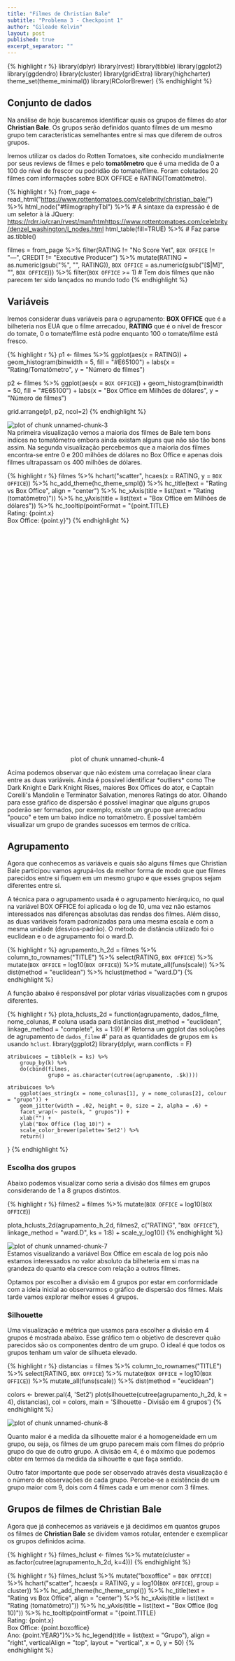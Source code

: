 ```yaml
---
title: "Filmes de Christian Bale"
subtitle: "Problema 3 - Checkpoint 1"
author: "Gileade Kelvin"
layout: post
published: true
excerpt_separator: ""
---
```





{% highlight r %}
library(dplyr)
library(rvest)
library(tibble)
library(ggplot2)
library(ggdendro)
library(cluster)
library(gridExtra)
library(highcharter)
theme_set(theme_minimal())
library(RColorBrewer)
{% endhighlight %}

## Conjunto de dados

Na análise de hoje buscaremos identificar quais os grupos de filmes do ator **Christian Bale**. Os grupos serão definidos quanto filmes de um mesmo grupo tem características semelhantes entre si mas que diferem de outros grupos.

Iremos utilizar os dados do Rotten Tomatoes, site conhecido mundialmente por seus reviews de filmes e pelo **tomatômetro** que é uma medida de 0 a 100 do nível de frescor ou podridão do tomate/filme. Foram coletados 20 filmes com informações sobre BOX OFFICE e RATING(Tomatômetro).


{% highlight r %}
from_page <- read_html("https://www.rottentomatoes.com/celebrity/christian_bale/") %>% 
    html_node("#filmographyTbl") %>% # A sintaxe da expressão é de um seletor à lá JQuery: https://rdrr.io/cran/rvest/man/htmhttps://www.rottentomatoes.com/celebrity/denzel_washington/l_nodes.html 
    html_table(fill=TRUE) %>% # Faz parse
    as.tibble()

filmes = from_page %>% 
    filter(RATING != "No Score Yet", 
           `BOX OFFICE` != "—", 
           CREDIT != "Executive Producer") %>%
    mutate(RATING = as.numeric(gsub("%", "", RATING)), 
           `BOX OFFICE` = as.numeric(gsub("[$|M]", "", `BOX OFFICE`))) %>% 
    filter(`BOX OFFICE` >= 1) # Tem dois filmes que não parecem ter sido lançados no mundo todo
{% endhighlight %}

## Variáveis

Iremos considerar duas variáveis para o agrupamento: **BOX OFFICE** que é a bilheteria nos EUA que o filme arrecadou, **RATING** que é o nível de frescor do tomate, 0 o tomate/filme está podre enquanto 100 o tomate/filme está fresco.


{% highlight r %}
p1 <- filmes %>%
  ggplot(aes(x = RATING)) +
  geom_histogram(binwidth = 5, fill = "#E65100") +
  labs(x = "Rating/Tomatômetro", y = "Número de filmes")

p2 <- filmes %>%
  ggplot(aes(x = `BOX OFFICE`)) +
  geom_histogram(binwidth = 50, fill = "#E65100") +
  labs(x = "Box Office em Milhões de dólares", y = "Número de filmes")

grid.arrange(p1, p2, ncol=2)
{% endhighlight %}

<img src="/portfolio/figure/source/bale-agrupamento/2017-06-27-agrupamento-p3cp1/unnamed-chunk-3-1.png" title="plot of chunk unnamed-chunk-3" alt="plot of chunk unnamed-chunk-3" style="display: block; margin: auto;" />
Na primeira visualização vemos a maioria dos filmes de Bale tem bons indíces no tomatômetro embora ainda existam alguns que não são tão bons assim. Na segunda visualização percebemos que a maioria dos filmes encontra-se entre 0 e 200 milhões de dólares no Box Office e apenas dois filmes ultrapassam os 400 milhões de dólares.


{% highlight r %}
filmes %>%
    hchart("scatter", hcaes(x = RATING, y = `BOX OFFICE`)) %>%
    hc_add_theme(hc_theme_smpl()) %>% 
    hc_title(text = "Rating vs Box Office", align = "center") %>%
    hc_xAxis(title = list(text = "Rating (tomatômetro)")) %>%
    hc_yAxis(title = list(text = "Box Office em Milhões de dólares")) %>%
    hc_tooltip(pointFormat = "{point.TITLE} <br> Rating: {point.x} <br> Box Office: {point.y}")
{% endhighlight %}

<div class="figure" style="text-align: center">
<!--html_preserve--><div id="htmlwidget-1f444ffc518488f0f634" style="width:100%;height:500px;" class="highchart html-widget"></div>
<script type="application/json" data-for="htmlwidget-1f444ffc518488f0f634">{"x":{"hc_opts":{"title":{"text":"Rating vs Box Office","align":"center"},"yAxis":{"title":{"text":"Box Office em Milhões de dólares"},"type":"linear"},"credits":{"enabled":false},"exporting":{"enabled":false},"plotOptions":{"series":{"turboThreshold":0,"showInLegend":false,"marker":{"enabled":true}},"treemap":{"layoutAlgorithm":"squarified"},"bubble":{"minSize":5,"maxSize":25},"scatter":{"marker":{"symbol":"circle"}}},"annotationsOptions":{"enabledButtons":false},"tooltip":{"delayForDisplay":10,"pointFormat":"{point.TITLE} <br> Rating: {point.x} <br> Box Office: {point.y}"},"series":[{"group":"group","data":[{"RATING":50,"TITLE":"The Promise","CREDIT":"Chris Myers","BOX OFFICE":8.2,"YEAR":2017,"x":50,"y":8.2},{"RATING":93,"TITLE":"American Hustle","CREDIT":"Irving Rosenfeld","BOX OFFICE":99.2,"YEAR":2013,"x":93,"y":99.2},{"RATING":53,"TITLE":"Out of the Furnace","CREDIT":"Rodney Baze, Jr.","BOX OFFICE":8.4,"YEAR":2013,"x":53,"y":8.4},{"RATING":87,"TITLE":"The Dark Knight Rises","CREDIT":"Bruce Wayne/Batman","BOX OFFICE":448.2,"YEAR":2012,"x":87,"y":448.2},{"RATING":90,"TITLE":"The Fighter","CREDIT":"Dicky Eklund","BOX OFFICE":93.6,"YEAR":2010,"x":90,"y":93.6},{"RATING":68,"TITLE":"Public Enemies","CREDIT":"Melvin Purvis","BOX OFFICE":97,"YEAR":2009,"x":68,"y":97},{"RATING":33,"TITLE":"Terminator Salvation","CREDIT":"John Connor","BOX OFFICE":125.3,"YEAR":2009,"x":33,"y":125.3},{"RATING":94,"TITLE":"The Dark Knight","CREDIT":"Batman/Bruce Wayne","BOX OFFICE":533.4,"YEAR":2008,"x":94,"y":533.4},{"RATING":76,"TITLE":"I'm Not There","CREDIT":"Jack Rollins/Pastor John","BOX OFFICE":4,"YEAR":2007,"x":76,"y":4},{"RATING":89,"TITLE":"3:10 to Yuma","CREDIT":"Dan Evans","BOX OFFICE":53.6,"YEAR":2007,"x":89,"y":53.6},{"RATING":91,"TITLE":"Rescue Dawn","CREDIT":"Dieter Dengler","BOX OFFICE":5.4,"YEAR":2007,"x":91,"y":5.4},{"RATING":48,"TITLE":"Harsh Times","CREDIT":"Jim Luther Davis\n                                    \n                                            Executive Producer","BOX OFFICE":3.4,"YEAR":2006,"x":48,"y":3.4},{"RATING":76,"TITLE":"The Prestige","CREDIT":"Alfred Borden","BOX OFFICE":53.1,"YEAR":2006,"x":76,"y":53.1},{"RATING":84,"TITLE":"Batman Begins","CREDIT":"Bruce Wayne/Batman","BOX OFFICE":204.2,"YEAR":2005,"x":84,"y":204.2},{"RATING":62,"TITLE":"The New World","CREDIT":"John Rolfe","BOX OFFICE":12.5,"YEAR":2005,"x":62,"y":12.5},{"RATING":77,"TITLE":"The Machinist","CREDIT":"Trevor Reznik","BOX OFFICE":1,"YEAR":2004,"x":77,"y":1},{"RATING":68,"TITLE":"Laurel Canyon","CREDIT":"Sam","BOX OFFICE":3.6,"YEAR":2003,"x":68,"y":3.6},{"RATING":40,"TITLE":"Reign of Fire","CREDIT":"Quinn Abercromby","BOX OFFICE":43,"YEAR":2002,"x":40,"y":43},{"RATING":29,"TITLE":"Captain Corelli's Mandolin","CREDIT":"Mandras","BOX OFFICE":25.3,"YEAR":2001,"x":29,"y":25.3},{"RATING":68,"TITLE":"Shaft","CREDIT":"Walter Wade Jr.","BOX OFFICE":70.4,"YEAR":2000,"x":68,"y":70.4}],"type":"scatter"}],"xAxis":{"type":"linear","title":{"text":"Rating (tomatômetro)"}}},"theme":{"colors":["#d35400","#2980b9","#2ecc71","#f1c40f","#2c3e50","#7f8c8d"],"chart":{"style":{"fontFamily":"Roboto"}},"title":{"align":"left","style":{"fontFamily":"Roboto Condensed","fontWeight":"bold"}},"subtitle":{"align":"left","style":{"fontFamily":"Roboto Condensed"}},"legend":{"align":"right","verticalAlign":"bottom"},"xAxis":{"gridLineWidth":1,"gridLineColor":"#F3F3F3","lineColor":"#F3F3F3","minorGridLineColor":"#F3F3F3","tickColor":"#F3F3F3","tickWidth":1},"yAxis":{"gridLineColor":"#F3F3F3","lineColor":"#F3F3F3","minorGridLineColor":"#F3F3F3","tickColor":"#F3F3F3","tickWidth":1},"plotOptions":{"line":{"marker":{"enabled":false},"states":{"hover":{"lineWidthPlus":1}}},"spline":{"marker":{"enabled":false},"states":{"hover":{"lineWidthPlus":1}}},"area":{"marker":{"enabled":false},"states":{"hover":{"lineWidthPlus":1}}},"areaspline":{"marker":{"enabled":false},"states":{"hover":{"lineWidthPlus":1}}}}},"conf_opts":{"global":{"Date":null,"VMLRadialGradientURL":"http =//code.highcharts.com/list(version)/gfx/vml-radial-gradient.png","canvasToolsURL":"http =//code.highcharts.com/list(version)/modules/canvas-tools.js","getTimezoneOffset":null,"timezoneOffset":0,"useUTC":true},"lang":{"contextButtonTitle":"Chart context menu","decimalPoint":".","downloadJPEG":"Download JPEG image","downloadPDF":"Download PDF document","downloadPNG":"Download PNG image","downloadSVG":"Download SVG vector image","drillUpText":"Back to {series.name}","invalidDate":null,"loading":"Loading...","months":["January","February","March","April","May","June","July","August","September","October","November","December"],"noData":"No data to display","numericSymbols":["k","M","G","T","P","E"],"printChart":"Print chart","resetZoom":"Reset zoom","resetZoomTitle":"Reset zoom level 1:1","shortMonths":["Jan","Feb","Mar","Apr","May","Jun","Jul","Aug","Sep","Oct","Nov","Dec"],"thousandsSep":" ","weekdays":["Sunday","Monday","Tuesday","Wednesday","Thursday","Friday","Saturday"]}},"type":"chart","fonts":["Roboto","Roboto+Condensed"],"debug":false},"evals":[],"jsHooks":[]}</script><!--/html_preserve-->
<p class="caption">plot of chunk unnamed-chunk-4</p>
</div>
Acima podemos observar que não existem uma correlaçao linear clara entre as duas variáveis. Ainda é possível identificar *outliers* como The Dark Knight e Dark Knight Rises, maiores Box Offices do ator, e Captain Corelli's Mandolin e Terminator Salvation, menores Ratings do ator. Olhando para esse gráfico de dispersão é possível imaginar que alguns grupos poderão ser formados, por exemplo, existe um grupo que arrecadou "pouco" e tem um baixo índice no tomatômetro. É possível também visualizar um grupo de grandes sucessos em termos de crítica.

## Agrupamento 

Agora que conhecemos as variáveis e quais são alguns filmes que Christian Bale participou vamos agrupá-los da melhor forma de modo que que filmes parecidos entre si fiquem em um mesmo grupo e que esses grupos sejam diferentes entre si.

A técnica para o agrupamento usada é o agrupamento hierárquico, no qual na variável BOX OFFICE foi aplicada o log de 10, uma vez não estamos interessados nas diferenças absolutas das rendas dos filmes. Além disso, as duas variáveis foram padronizadas para uma mesma escala e com a mesma unidade (desvios-padrão). O método de distância utilizado foi o euclidean e o de agrupamento foi o ward.D.


{% highlight r %}
agrupamento_h_2d = filmes %>% 
    column_to_rownames("TITLE") %>%
    select(RATING, `BOX OFFICE`) %>% 
    mutate(`BOX OFFICE` = log10(`BOX OFFICE`)) %>%
    mutate_all(funs(scale)) %>% 
    dist(method = "euclidean") %>% 
    hclust(method = "ward.D")
{% endhighlight %}

A função abaixo é responsável por plotar várias visualizações com n grupos diferentes.

{% highlight r %}
plota_hclusts_2d = function(agrupamento,
                            dados_filme,
                            nome_colunas, # coluna usada para distâncias
                            dist_method = "euclidean", 
                            linkage_method = "complete", 
                            ks = 1:9){
    #' Retorna um ggplot das soluções de agrupamento de `dados_filme` 
    #' para as quantidades de grupos em `ks` usando `hclust`.
    library(ggplot2)
    library(dplyr, warn.conflicts = F)
    
    atribuicoes = tibble(k = ks) %>% 
        group_by(k) %>% 
        do(cbind(filmes, 
                 grupo = as.character(cutree(agrupamento, .$k)))) 
    
    atribuicoes %>% 
        ggplot(aes_string(x = nome_colunas[1], y = nome_colunas[2], colour = "grupo")) + 
        geom_jitter(width = .02, height = 0, size = 2, alpha = .6) + 
        facet_wrap(~ paste(k, " grupos")) + 
        xlab("") +
        ylab("Box Office (log 10)") +
        scale_color_brewer(palette='Set2') %>% 
        return()
}
{% endhighlight %}

### Escolha dos grupos

Abaixo podemos visualizar como seria a divisão dos filmes em grupos considerando de 1 a 8 grupos distintos.

{% highlight r %}
filmes2 = filmes %>% mutate(`BOX OFFICE` = log10(`BOX OFFICE`))

plota_hclusts_2d(agrupamento_h_2d, 
                 filmes2, 
                 c("RATING", "`BOX OFFICE`"), 
                 linkage_method = "ward.D", ks = 1:8) + scale_y_log10()
{% endhighlight %}

<img src="/portfolio/figure/source/bale-agrupamento/2017-06-27-agrupamento-p3cp1/unnamed-chunk-7-1.png" title="plot of chunk unnamed-chunk-7" alt="plot of chunk unnamed-chunk-7" style="display: block; margin: auto;" />
Estamos visualizando a variável Box Office em escala de log pois não estamos interessados no valor absoluto da bilheteria em si mas na grandeza do quanto ela cresce com relação a outros filmes. 

Optamos por escolher a divisão em 4 grupos por estar em conformidade com a ideia inicial ao observarmos o gráfico de dispersão dos filmes. Mais tarde vamos explorar melhor esses 4 grupos.

### Silhouette

Uma visualização e métrica que usamos para escolher a divisão em 4 grupos é mostrada abaixo. Esse gráfico tem o objetivo de descrever quão parecidos são os componentes dentro de um grupo. O ideal é que todos os grupos tenham um valor de silhueta elevado.


{% highlight r %}
distancias = filmes %>% 
    column_to_rownames("TITLE") %>%
    select(RATING, `BOX OFFICE`) %>%
    mutate(`BOX OFFICE` = log10(`BOX OFFICE`)) %>%
    mutate_all(funs(scale)) %>% 
    dist(method = "euclidean")

colors <- brewer.pal(4, 'Set2')
plot(silhouette(cutree(agrupamento_h_2d, k = 4), distancias), col = colors, main = 'Silhouette - Divisão em 4 grupos') 
{% endhighlight %}

<img src="/portfolio/figure/source/bale-agrupamento/2017-06-27-agrupamento-p3cp1/unnamed-chunk-8-1.png" title="plot of chunk unnamed-chunk-8" alt="plot of chunk unnamed-chunk-8" style="display: block; margin: auto;" />

Quanto maior é a medida da silhouette maior é a homogeneidade em um grupo, ou seja, os filmes de um grupo parecem mais com filmes do próprio grupo do que de outro grupo. A divisão em 4, é o máximo que podemos obter em termos da medida da silhouette e que faça sentido.

Outro fator importante que pode ser observado através desta visualização é o número de observações de cada grupo. Percebe-se a existência de um grupo maior com 9, dois com 4 filmes cada e um menor com 3 filmes.

## Grupos de filmes de Christian Bale

Agora que já conhecemos as variáveis e já decidimos em quantos grupos os filmes de **Christian Bale** se dividem vamos rotular, entender e exemplicar os grupos definidos acima.


{% highlight r %}
filmes_hclust <- filmes %>%
  mutate(cluster = as.factor(cutree(agrupamento_h_2d, k=4)))
{% endhighlight %}


{% highlight r %}
filmes_hclust %>%
    mutate("boxoffice" = `BOX OFFICE`) %>%
    hchart("scatter", hcaes(x = RATING, y = log10(`BOX OFFICE`), group = cluster)) %>%
    hc_add_theme(hc_theme_smpl()) %>% 
    hc_title(text = "Rating vs Box Office", align = "center") %>%
    hc_xAxis(title = list(text = "Rating (tomatômetro)")) %>%
    hc_yAxis(title = list(text = "Box Office (log 10)")) %>%
    hc_tooltip(pointFormat = "{point.TITLE} <br> Rating: {point.x} <br> Box Office: {point.boxoffice} <br> Ano: {point.YEAR}")%>%
    hc_legend(title = list(text = "Grupo"), align = "right", verticalAlign = "top",
            layout = "vertical", x = 0, y = 50)
{% endhighlight %}

<div class="figure" style="text-align: center">
<!--html_preserve--><div id="htmlwidget-0e832d13c7af592e8040" style="width:100%;height:500px;" class="highchart html-widget"></div>
<script type="application/json" data-for="htmlwidget-0e832d13c7af592e8040">{"x":{"hc_opts":{"title":{"text":"Rating vs Box Office","align":"center"},"yAxis":{"title":{"text":"Box Office (log 10)"},"type":"linear"},"credits":{"enabled":false},"exporting":{"enabled":false},"plotOptions":{"series":{"turboThreshold":0,"showInLegend":true,"marker":{"enabled":true}},"treemap":{"layoutAlgorithm":"squarified"},"bubble":{"minSize":5,"maxSize":25},"scatter":{"marker":{"symbol":"circle"}}},"annotationsOptions":{"enabledButtons":false},"tooltip":{"delayForDisplay":10,"pointFormat":"{point.TITLE} <br> Rating: {point.x} <br> Box Office: {point.boxoffice} <br> Ano: {point.YEAR}"},"series":[{"name":"1","data":[{"RATING":50,"TITLE":"The Promise","CREDIT":"Chris Myers","BOX OFFICE":8.2,"YEAR":2017,"cluster":"1","boxoffice":8.2,"x":50,"y":0.913813852383717},{"RATING":53,"TITLE":"Out of the Furnace","CREDIT":"Rodney Baze, Jr.","BOX OFFICE":8.4,"YEAR":2013,"cluster":"1","boxoffice":8.4,"x":53,"y":0.924279286061882},{"RATING":48,"TITLE":"Harsh Times","CREDIT":"Jim Luther Davis\n                                    \n                                            Executive Producer","BOX OFFICE":3.4,"YEAR":2006,"cluster":"1","boxoffice":3.4,"x":48,"y":0.531478917042255},{"RATING":62,"TITLE":"The New World","CREDIT":"John Rolfe","BOX OFFICE":12.5,"YEAR":2005,"cluster":"1","boxoffice":12.5,"x":62,"y":1.09691001300806}],"type":"scatter"},{"name":"2","data":[{"RATING":93,"TITLE":"American Hustle","CREDIT":"Irving Rosenfeld","BOX OFFICE":99.2,"YEAR":2013,"cluster":"2","boxoffice":99.2,"x":93,"y":1.99651167215418},{"RATING":87,"TITLE":"The Dark Knight Rises","CREDIT":"Bruce Wayne/Batman","BOX OFFICE":448.2,"YEAR":2012,"cluster":"2","boxoffice":448.2,"x":87,"y":2.65147185219904},{"RATING":90,"TITLE":"The Fighter","CREDIT":"Dicky Eklund","BOX OFFICE":93.6,"YEAR":2010,"cluster":"2","boxoffice":93.6,"x":90,"y":1.97127584873811},{"RATING":68,"TITLE":"Public Enemies","CREDIT":"Melvin Purvis","BOX OFFICE":97,"YEAR":2009,"cluster":"2","boxoffice":97,"x":68,"y":1.98677173426624},{"RATING":94,"TITLE":"The Dark Knight","CREDIT":"Batman/Bruce Wayne","BOX OFFICE":533.4,"YEAR":2008,"cluster":"2","boxoffice":533.4,"x":94,"y":2.72705301135386},{"RATING":89,"TITLE":"3:10 to Yuma","CREDIT":"Dan Evans","BOX OFFICE":53.6,"YEAR":2007,"cluster":"2","boxoffice":53.6,"x":89,"y":1.72916478969277},{"RATING":76,"TITLE":"The Prestige","CREDIT":"Alfred Borden","BOX OFFICE":53.1,"YEAR":2006,"cluster":"2","boxoffice":53.1,"x":76,"y":1.72509452108147},{"RATING":84,"TITLE":"Batman Begins","CREDIT":"Bruce Wayne/Batman","BOX OFFICE":204.2,"YEAR":2005,"cluster":"2","boxoffice":204.2,"x":84,"y":2.31005573775089},{"RATING":68,"TITLE":"Shaft","CREDIT":"Walter Wade Jr.","BOX OFFICE":70.4,"YEAR":2000,"cluster":"2","boxoffice":70.4,"x":68,"y":1.84757265914211}],"type":"scatter"},{"name":"3","data":[{"RATING":33,"TITLE":"Terminator Salvation","CREDIT":"John Connor","BOX OFFICE":125.3,"YEAR":2009,"cluster":"3","boxoffice":125.3,"x":33,"y":2.09795107099415},{"RATING":40,"TITLE":"Reign of Fire","CREDIT":"Quinn Abercromby","BOX OFFICE":43,"YEAR":2002,"cluster":"3","boxoffice":43,"x":40,"y":1.63346845557959},{"RATING":29,"TITLE":"Captain Corelli's Mandolin","CREDIT":"Mandras","BOX OFFICE":25.3,"YEAR":2001,"cluster":"3","boxoffice":25.3,"x":29,"y":1.40312052117582}],"type":"scatter"},{"name":"4","data":[{"RATING":76,"TITLE":"I'm Not There","CREDIT":"Jack Rollins/Pastor John","BOX OFFICE":4,"YEAR":2007,"cluster":"4","boxoffice":4,"x":76,"y":0.602059991327962},{"RATING":91,"TITLE":"Rescue Dawn","CREDIT":"Dieter Dengler","BOX OFFICE":5.4,"YEAR":2007,"cluster":"4","boxoffice":5.4,"x":91,"y":0.732393759822969},{"RATING":77,"TITLE":"The Machinist","CREDIT":"Trevor Reznik","BOX OFFICE":1,"YEAR":2004,"cluster":"4","boxoffice":1,"x":77,"y":0},{"RATING":68,"TITLE":"Laurel Canyon","CREDIT":"Sam","BOX OFFICE":3.6,"YEAR":2003,"cluster":"4","boxoffice":3.6,"x":68,"y":0.556302500767287}],"type":"scatter"}],"xAxis":{"type":"linear","title":{"text":"Rating (tomatômetro)"}},"legend":{"title":{"text":"Grupo"},"align":"right","verticalAlign":"top","layout":"vertical","x":0,"y":50}},"theme":{"colors":["#d35400","#2980b9","#2ecc71","#f1c40f","#2c3e50","#7f8c8d"],"chart":{"style":{"fontFamily":"Roboto"}},"title":{"align":"left","style":{"fontFamily":"Roboto Condensed","fontWeight":"bold"}},"subtitle":{"align":"left","style":{"fontFamily":"Roboto Condensed"}},"legend":{"align":"right","verticalAlign":"bottom"},"xAxis":{"gridLineWidth":1,"gridLineColor":"#F3F3F3","lineColor":"#F3F3F3","minorGridLineColor":"#F3F3F3","tickColor":"#F3F3F3","tickWidth":1},"yAxis":{"gridLineColor":"#F3F3F3","lineColor":"#F3F3F3","minorGridLineColor":"#F3F3F3","tickColor":"#F3F3F3","tickWidth":1},"plotOptions":{"line":{"marker":{"enabled":false},"states":{"hover":{"lineWidthPlus":1}}},"spline":{"marker":{"enabled":false},"states":{"hover":{"lineWidthPlus":1}}},"area":{"marker":{"enabled":false},"states":{"hover":{"lineWidthPlus":1}}},"areaspline":{"marker":{"enabled":false},"states":{"hover":{"lineWidthPlus":1}}}}},"conf_opts":{"global":{"Date":null,"VMLRadialGradientURL":"http =//code.highcharts.com/list(version)/gfx/vml-radial-gradient.png","canvasToolsURL":"http =//code.highcharts.com/list(version)/modules/canvas-tools.js","getTimezoneOffset":null,"timezoneOffset":0,"useUTC":true},"lang":{"contextButtonTitle":"Chart context menu","decimalPoint":".","downloadJPEG":"Download JPEG image","downloadPDF":"Download PDF document","downloadPNG":"Download PNG image","downloadSVG":"Download SVG vector image","drillUpText":"Back to {series.name}","invalidDate":null,"loading":"Loading...","months":["January","February","March","April","May","June","July","August","September","October","November","December"],"noData":"No data to display","numericSymbols":["k","M","G","T","P","E"],"printChart":"Print chart","resetZoom":"Reset zoom","resetZoomTitle":"Reset zoom level 1:1","shortMonths":["Jan","Feb","Mar","Apr","May","Jun","Jul","Aug","Sep","Oct","Nov","Dec"],"thousandsSep":" ","weekdays":["Sunday","Monday","Tuesday","Wednesday","Thursday","Friday","Saturday"]}},"type":"chart","fonts":["Roboto","Roboto+Condensed"],"debug":false},"evals":[],"jsHooks":[]}</script><!--/html_preserve-->
<p class="caption">plot of chunk unnamed-chunk-10</p>
</div>

*Você está visualizando o eixo y (Box office) na escala de log 10 e não na escala original. Para saber o valor na escala original basta passar o mouse sobre o ponto.*

#### Grupo 1 - Os Medianos
Esse é o grupo dos filmes que possuem o tomatômetro próximo a 50 %, ou seja não são frescos mas também não são podres. Em geral, os filmes desse grupo não obtiveram o sucesso desejado no BOX OFFICE como o esperado por seus produtores. Por exemplo, The New World teve um orçamento de 30 milhões de dólares mas só arrecadou nos EUA 12.5 milhões.

#### Grupo 2 - Os Grandes Sucessos
Nesse grupo estão presentes os filmes com maior bilheteria da carreira de Christian Bale, como A trilogia Batman e também os filmes mais aclamados pela crítica segundo o indíce do tomatômetro. Um filme bastante em que Bale é bastante conhecido por sua atuação brilhante é The Fighter, filme em que vive um irmão mais velho de um pugilista de boxe. Filme muito bom por sinal :).

#### Grupo 3 - Os Criticados famosos
Os integrantes desse grupo obtiveram altos índices de bilheteria mas não foram bem avaliados segundo o tomatômetro. Terminator Salvation é um exemplo disso, como é um filme da franquia **Terminator** (Exterminador do futuro) um grande hype havia na época, o que justifica a alta bilheteria embora o filme seja criticado até os dias de hoje, inclusive pelo próprio Arnold Schwarzenegger. 


#### Grupo 4 - Os ótimos menores
Aqui estão presentes os filmes de arrecadaram relativamente pouco se comparado a outros filmes do ator, mas que obtiveram ótimos índices de aprovação no Rotten Tomatoes. Rescue Dawn, que conta a história de um piloto americano que é capturado por inimigos durante a Guerra do Vietnã é um exemplo de filme com um "baixo" mas que é excelente.

**Essa foi a análise de hoje. Até a próxima !!!**
   
